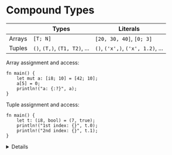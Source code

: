 # Compound Types

|        | Types                         | Literals                          |
| ------ | ----------------------------- | --------------------------------- |
| Arrays | `[T; N]`                      | `[20, 30, 40]`, `[0; 3]`          |
| Tuples | `()`, `(T,)`, `(T1, T2)`, ... | `()`, `('x',)`, `('x', 1.2)`, ... |

Array assignment and access:

```rust,editable
fn main() {
    let mut a: [i8; 10] = [42; 10];
    a[5] = 0;
    println!("a: {:?}", a);
}
```

Tuple assignment and access:

```rust,editable
fn main() {
    let t: (i8, bool) = (7, true);
    println!("1st index: {}", t.0);
    println!("2nd index: {}", t.1);
}
```

<details>

Key points:

Arrays:

- A value of the array type `[T; N]` holds `N` (a compile-time constant)
  elements of the same type `T`. Note that the length of the array is _part of
  its type_, which means that `[u8; 3]` and `[u8; 4]` are considered two
  different types.

- We can use literals to assign values to arrays.

- In the main function, the print statement asks for the debug implementation
  with the `?` format parameter: `{}` gives the default output, `{:?}` gives the
  debug output. We could also have used `{a}` and `{a:?}` without specifying the
  value after the format string.

- Adding `#`, eg `{a:#?}`, invokes a "pretty printing" format, which can be
  easier to read.

Tuples:

- Like arrays, tuples have a fixed length.

- Tuples group together values of different types into a compound type.

- Fields of a tuple can be accessed by the period and the index of the value,
  e.g. `t.0`, `t.1`.

- The empty tuple `()` is also known as the "unit type". It is both a type, and
  the only valid value of that type - that is to say both the type and its value
  are expressed as `()`. It is used to indicate, for example, that a function or
  expression has no return value, as we'll see in a future slide.
  - You can think of it as `void` that can be familiar to you from other
    programming languages.

</details>
